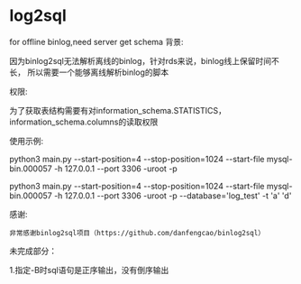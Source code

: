 # log2sql
for offline binlog,need server get schema
背景:

   因为binlog2sql无法解析离线的binlog，针对rds来说，binlog线上保留时间不长，
   所以需要一个能够离线解析binlog的脚本
   
权限:

   为了获取表结构需要有对information_schema.STATISTICS，information_schema.columns的读取权限
    
使用示例:

   python3 main.py --start-position=4 --stop-position=1024  --start-file mysql-bin.000057 -h 127.0.0.1 --port 3306 -uroot -p
   
   python3 main.py --start-position=4 --stop-position=1024  --start-file mysql-bin.000057 -h 127.0.0.1 --port 3306 -uroot -p --database='log_test' -t 'a'     'd'   

感谢:

    非常感谢binlog2sql项目（https://github.com/danfengcao/binlog2sql）
    
    
未完成部分：

   
   1.指定-B时sql语句是正序输出，没有倒序输出
   
  
